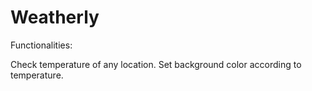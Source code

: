# Weatherly

Functionalities:

Check temperature of any location.
Set background color according to temperature.
